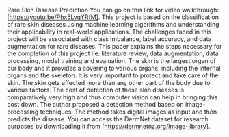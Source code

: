 Rare Skin Disease Prediction
You can go on this link for video walkthrough: [https://youtu.be/Phx5LvqYRfM].
This project is based on the classification of rare skin diseases using machine learning algorithms and understanding their applicability in real-world applications. The challenges faced in this project will be associated with class imbalance, label accuracy, and data augmentation for rare diseases. This paper explains the steps necessary for the completion of this project i.e. literature review, data augmentation, data processing, model training and evaluation. The skin is the largest organ of our body and it provides a covering to various organs, including the internal organs and the skeleton. It is very important to protect and take care of the skin. The skin gets affected more than any other part of the body due to various factors. The cost of detection of these skin diseases is comparatively very high and thus computer vision can help in bringing this cost down. The author proposed a detection method based on image-processing techniques. The method takes digital images as input and then predicts the disease.
You can access the DermNet dataset for research purposes by downloading it from [https://dermnetnz.org/image-library].
